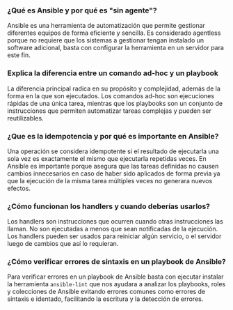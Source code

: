 ### ¿Qué es Ansible y por qué es "sin agente"?

Ansible es una herramienta de automatización que permite gestionar diferentes equipos de forma eficiente y sencilla. Es considerado agentless porque no requiere que los sistemas a gestionar tengan instalado un software adicional, basta con configurar la herramienta en un servidor para este fin.


### Explica la diferencia entre un comando ad-hoc y un playbook

La diferencia principal radica en su propósito y complejidad, además de la forma en la que son ejecutados. Los comandos ad-hoc son ejecuciones rápidas de una única tarea, mientras que los playbooks son un conjunto de instrucciones que permiten automatizar tareas complejas y pueden ser reutilizables.


### ¿Que es la idempotencia y por qué es importante en Ansible?

Una operación se considera idempotente si el resultado de ejecutarla una sola vez es exactamente el mismo que ejecutarla repetidas veces. En Ansible es importante porque asegura que las tareas definidas no causen cambios innecesarios en caso de haber sido aplicados de forma previa ya que la ejecución de la misma tarea múltiples veces no generara nuevos efectos.

### ¿Cómo funcionan los handlers y cuando deberías usarlos?

Los handlers son instrucciones que ocurren cuando otras instrucciones las llaman. No son ejecutadas a menos que sean notificadas de la ejecución. Los handlers pueden ser usados para reiniciar algún servicio, o el servidor luego de cambios que así lo requieran.

### ¿Cómo verificar errores de sintaxis en un playbook de Ansible?

Para verificar errores en un playbook de Ansible basta con ejecutar instalar la herramienta `ansible-lint` que nos ayudara a analizar los playbooks, roles y colecciones de Ansible evitando errores comunes como errores de sintaxis e identado, facilitando la escritura y la detección de errores.
